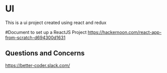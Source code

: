# UI 
This is a ui project created using react and redux


#Document to set up a ReactJS Project
https://hackernoon.com/react-app-from-scratch-d694300d1631

## Questions and Concerns
https://better-coder.slack.com/

